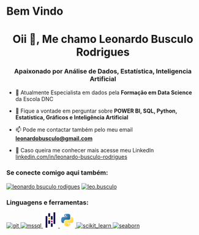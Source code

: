 # Bem Vindo
<h1 align="center">Oii 👋, Me chamo Leonardo Busculo Rodrigues </h1>
<h3 align="center">Apaixonado por Análise de Dados, Estatística, Inteligencia Artificial</h3>

- 🌱 Atualmente Especialista em dados pela **Formação em Data Science** da Escola DNC

- 💬 Fique a vontade em perguntar sobre **POWER BI, SQL, Python, Estatística, Gráficos e Inteligência Artificial**

- 📫 Pode me contactar também pelo meu email **leonardobusculo@gmail.com**

- 📄 Caso queira me conhecer mais acesse meu LinkedIn [linkedin.com/in/leonardo-busculo-rodrigues](https://www.linkedin.com/in/leonardo-busculo-rodrigues/)

<h3 align="left">Se conecte comigo aqui também:</h3>
<p align="left">
<a href="https://linkedin.com/in/leonardo-busculo-rodrigues" target="blank"><img align="center" src="https://raw.githubusercontent.com/rahuldkjain/github-profile-readme-generator/master/src/images/icons/Social/linked-in-alt.svg" alt="leonardo bsuculo rodigues" height="30" width="40" /></a>
<a href="https://instagram.com/leo.busculo" target="blank"><img align="center" src="https://raw.githubusercontent.com/rahuldkjain/github-profile-readme-generator/master/src/images/icons/Social/instagram.svg" alt="leo.busculo" height="30" width="40" /></a>
</p>

<h3 align="left">Linguagens e ferramentas:</h3>
<p align="left"> <a href="https://git-scm.com/" target="_blank" rel="noreferrer"> <img src="https://www.vectorlogo.zone/logos/git-scm/git-scm-icon.svg" alt="git" width="40" height="40"/> </a> <a href="https://www.microsoft.com/en-us/sql-server" target="_blank" rel="noreferrer"> <img src="https://www.svgrepo.com/show/303229/microsoft-sql-server-logo.svg" alt="mssql" width="40" height="40"/> </a> <a href="https://pandas.pydata.org/" target="_blank" rel="noreferrer"> <img src="https://raw.githubusercontent.com/devicons/devicon/2ae2a900d2f041da66e950e4d48052658d850630/icons/pandas/pandas-original.svg" alt="pandas" width="40" height="40"/> </a> <a href="https://www.python.org" target="_blank" rel="noreferrer"> <img src="https://raw.githubusercontent.com/devicons/devicon/master/icons/python/python-original.svg" alt="python" width="40" height="40"/> </a> <a href="https://scikit-learn.org/" target="_blank" rel="noreferrer"> <img src="https://upload.wikimedia.org/wikipedia/commons/0/05/Scikit_learn_logo_small.svg" alt="scikit_learn" width="40" height="40"/> </a> <a href="https://seaborn.pydata.org/" target="_blank" rel="noreferrer"> <img src="https://seaborn.pydata.org/_images/logo-mark-lightbg.svg" alt="seaborn" width="40" height="40"/> </a> </p>

 
